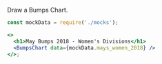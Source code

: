 Draw a Bumps Chart.

```jsx
const mockData = require('./mocks');

<>
  <h1>May Bumps 2018 - Women's Divisions</h1>
  <BumpsChart data={mockData.mays_women_2018} />
</>;
```
